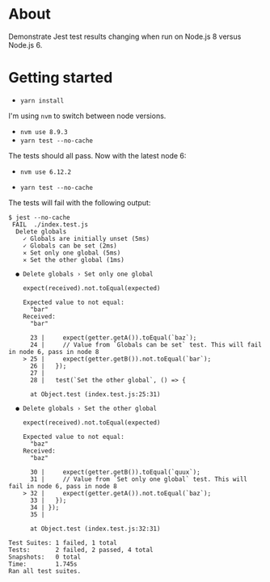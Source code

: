 # About

Demonstrate Jest test results changing when run on Node.js 8 versus Node.js 6.

# Getting started

- `yarn install`

I'm using `nvm` to switch between node versions.

- `nvm use 8.9.3`
- `yarn test --no-cache`

The tests should all pass. Now with the latest node 6:

- `nvm use 6.12.2`

- `yarn test --no-cache`

The tests will fail with the following output:

```
$ jest --no-cache
 FAIL  ./index.test.js
  Delete globals
    ✓ Globals are initially unset (5ms)
    ✓ Globals can be set (2ms)
    ✕ Set only one global (5ms)
    ✕ Set the other global (1ms)

  ● Delete globals › Set only one global

    expect(received).not.toEqual(expected)

    Expected value to not equal:
      "bar"
    Received:
      "bar"

      23 |     expect(getter.getA()).toEqual(`baz`);
      24 |     // Value from `Globals can be set` test. This will fail in node 6, pass in node 8
    > 25 |     expect(getter.getB()).not.toEqual(`bar`);
      26 |   });
      27 |
      28 |   test(`Set the other global`, () => {

      at Object.test (index.test.js:25:31)

  ● Delete globals › Set the other global

    expect(received).not.toEqual(expected)

    Expected value to not equal:
      "baz"
    Received:
      "baz"

      30 |     expect(getter.getB()).toEqual(`quux`);
      31 |     // Value from `Set only one global` test. This will fail in node 6, pass in node 8
    > 32 |     expect(getter.getA()).not.toEqual(`baz`);
      33 |   });
      34 | });
      35 |

      at Object.test (index.test.js:32:31)

Test Suites: 1 failed, 1 total
Tests:       2 failed, 2 passed, 4 total
Snapshots:   0 total
Time:        1.745s
Ran all test suites.
```